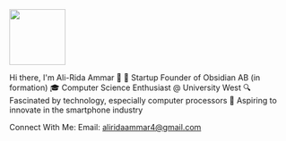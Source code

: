 
<img src="https://media.giphy.com/media/v1.Y2lkPTc5MGI3NjExZm4wdWRienkza25odmk2cHg2czNsdHc3aTVqemRnMTIxMzRwcjYwYyZlcD12MV9pbnRlcm5hbF9naWZfYnlfaWQmY3Q9Zw/llarwdtFqG63IlqUR1/giphy.gif" width="100" height="100">


Hi there, I'm Ali-Rida Ammar 👋
🚀 Startup Founder of Obsidian AB (in formation)
🎓 Computer Science Enthusiast @ University West
🔍 Fascinated by technology, especially computer processors
📱 Aspiring to innovate in the smartphone industry

Connect With Me:
Email: aliridaammar4@gmail.com

